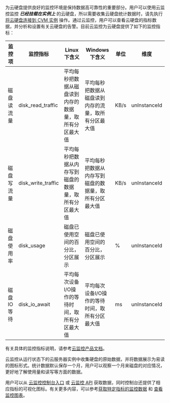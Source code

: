 为云硬盘提供良好的监控环境是保持数据高可靠性的重要部分。用户可以使用云监控监控 ***已经挂载在实例上*** 的云硬盘，所以需要收集云硬盘统计数据时，请先执行 [将云硬盘连接到 CVM 实例](/doc/product/362/5745) 操作。通过云监控，用户可以查看云硬盘的指标数据，并分析和设置有关云硬盘的告警。目前云监控为云硬盘提供了如下的监控指标：


| 监控项 | 监控指标 | Linux下含义|	Windows下含义|	单位|	维度
|---------|---------|--|--|--|--|
|磁盘读流量	|disk_read_traffic	|平均每秒把数据从磁盘读到内存的数据量，取所有分区最大值	|平均每秒把数据从磁盘读到内存的流量，取所有分区最大值|KB/s|unInstanceId|
|磁盘写流量	|disk_write_traffic	|平均每秒把数据从内存写到磁盘的数据量，取所有分区最大值	|平均每秒把数据从内存写到磁盘的数据量，取所有分区最大值|KB/s|unInstanceId|
|磁盘使用率	|disk_usage	|磁盘已使用空间的百分比，分区展示|	磁盘已使用空间的百分比，分区展示|%|unInstanceId|
|磁盘IO等待	|disk_io_await	|平均每次设备I/O操作的等待时间，取所有分区最大值|	平均每次设备I/O操作的等待时间，取所有分区最大值|ms|unInstanceId|

有关具体的监控指标说明，请参考[云监控产品文档](/doc/product/248)。

云监控从运行状态下的云服务器实例中收集硬盘的原始数据，并将数据展示为易读的图标形式。统计数据默认保存一个月，用户可以观察一个月来磁盘的对应情况，更好地了解使用量和读写等方面的数据。

用户可以从 [云监控控制台入口](http://console.tcecqpoc.fsphere.cn/monitor/cvm) 或 [云监控 API](/doc/api/405/4667) 获取数据，同时控制台还提供了相应指标的可视化图标。有关更多内容，可以参考[获取特定指标的监控数据](/doc/product/248/6141) 和 [查看监控图表](/doc/product/248/6142)。